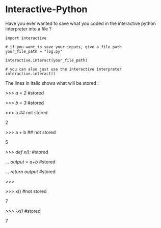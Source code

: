 # Interactive-Python
Have you ever wanted to save what you coded in the interactive python interpreter into a file ?

```
import interactive

# if you want to save your inputs, give a file path
your_file_path = "log.py" 

interactive.interact(your_file_path)

# you can also just use the interactive interpreter 
interactive.interact()
```

The lines in italic shows what will be stored :

*>>> a = 2* #stored

*>>> b = 3* #stored

\>>> a ## not stored

2

\>>> a + b ## not stored

5

*>>> def x():* #stored

*...   output = a+b* #stored

*...   return output* #stored

\>>>

\>>> x() #not stored

7

*>>> -x()* #stored

7
